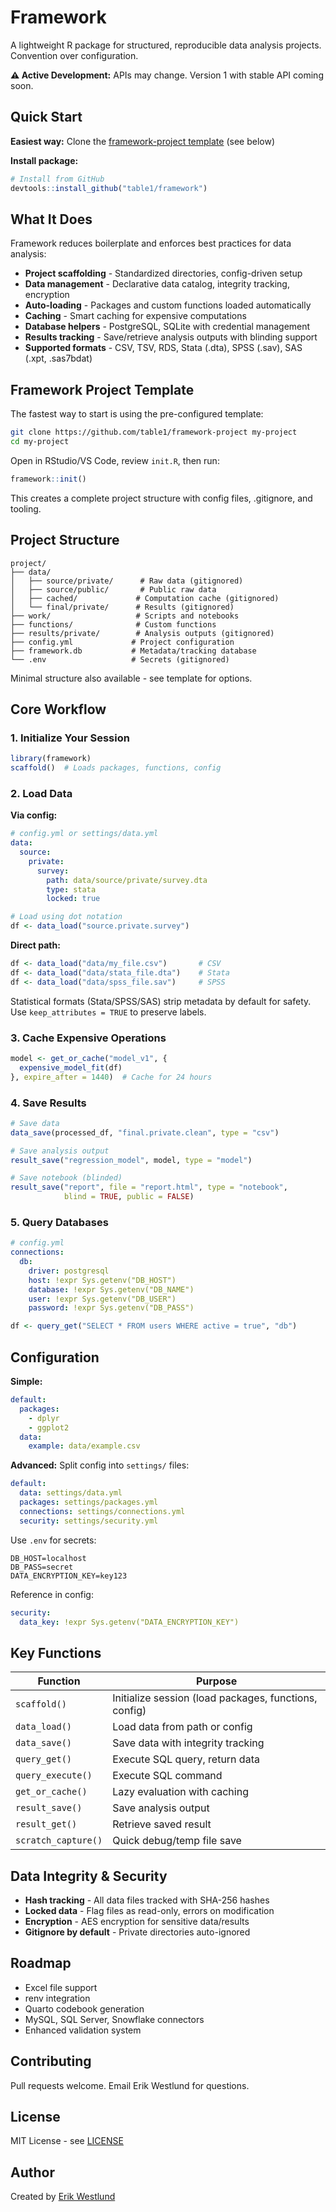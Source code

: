 # Framework

A lightweight R package for structured, reproducible data analysis projects. Convention over configuration.

**⚠️ Active Development:** APIs may change. Version 1 with stable API coming soon.

## Quick Start

**Easiest way:** Clone the [framework-project template](https://github.com/table1/framework-project) (see below)

**Install package:**
```r
# Install from GitHub
devtools::install_github("table1/framework")
```

## What It Does

Framework reduces boilerplate and enforces best practices for data analysis:

- **Project scaffolding** - Standardized directories, config-driven setup
- **Data management** - Declarative data catalog, integrity tracking, encryption
- **Auto-loading** - Packages and custom functions loaded automatically
- **Caching** - Smart caching for expensive computations
- **Database helpers** - PostgreSQL, SQLite with credential management
- **Results tracking** - Save/retrieve analysis outputs with blinding support
- **Supported formats** - CSV, TSV, RDS, Stata (.dta), SPSS (.sav), SAS (.xpt, .sas7bdat)

## Framework Project Template

The fastest way to start is using the pre-configured template:

```bash
git clone https://github.com/table1/framework-project my-project
cd my-project
```

Open in RStudio/VS Code, review `init.R`, then run:
```r
framework::init()
```

This creates a complete project structure with config files, .gitignore, and tooling.

## Project Structure

```
project/
├── data/
│   ├── source/private/      # Raw data (gitignored)
│   ├── source/public/       # Public raw data
│   ├── cached/             # Computation cache (gitignored)
│   └── final/private/      # Results (gitignored)
├── work/                   # Scripts and notebooks
├── functions/              # Custom functions
├── results/private/        # Analysis outputs (gitignored)
├── config.yml             # Project configuration
├── framework.db           # Metadata/tracking database
└── .env                   # Secrets (gitignored)
```

Minimal structure also available - see template for options.

## Core Workflow

### 1. Initialize Your Session

```r
library(framework)
scaffold()  # Loads packages, functions, config
```

### 2. Load Data

**Via config:**
```yaml
# config.yml or settings/data.yml
data:
  source:
    private:
      survey:
        path: data/source/private/survey.dta
        type: stata
        locked: true
```

```r
# Load using dot notation
df <- data_load("source.private.survey")
```

**Direct path:**
```r
df <- data_load("data/my_file.csv")       # CSV
df <- data_load("data/stata_file.dta")    # Stata
df <- data_load("data/spss_file.sav")     # SPSS
```

Statistical formats (Stata/SPSS/SAS) strip metadata by default for safety. Use `keep_attributes = TRUE` to preserve labels.

### 3. Cache Expensive Operations

```r
model <- get_or_cache("model_v1", {
  expensive_model_fit(df)
}, expire_after = 1440)  # Cache for 24 hours
```

### 4. Save Results

```r
# Save data
data_save(processed_df, "final.private.clean", type = "csv")

# Save analysis output
result_save("regression_model", model, type = "model")

# Save notebook (blinded)
result_save("report", file = "report.html", type = "notebook",
            blind = TRUE, public = FALSE)
```

### 5. Query Databases

```yaml
# config.yml
connections:
  db:
    driver: postgresql
    host: !expr Sys.getenv("DB_HOST")
    database: !expr Sys.getenv("DB_NAME")
    user: !expr Sys.getenv("DB_USER")
    password: !expr Sys.getenv("DB_PASS")
```

```r
df <- query_get("SELECT * FROM users WHERE active = true", "db")
```

## Configuration

**Simple:**
```yaml
default:
  packages:
    - dplyr
    - ggplot2
  data:
    example: data/example.csv
```

**Advanced:** Split config into `settings/` files:
```yaml
default:
  data: settings/data.yml
  packages: settings/packages.yml
  connections: settings/connections.yml
  security: settings/security.yml
```

Use `.env` for secrets:
```env
DB_HOST=localhost
DB_PASS=secret
DATA_ENCRYPTION_KEY=key123
```

Reference in config:
```yaml
security:
  data_key: !expr Sys.getenv("DATA_ENCRYPTION_KEY")
```

## Key Functions

| Function | Purpose |
|----------|---------|
| `scaffold()` | Initialize session (load packages, functions, config) |
| `data_load()` | Load data from path or config |
| `data_save()` | Save data with integrity tracking |
| `query_get()` | Execute SQL query, return data |
| `query_execute()` | Execute SQL command |
| `get_or_cache()` | Lazy evaluation with caching |
| `result_save()` | Save analysis output |
| `result_get()` | Retrieve saved result |
| `scratch_capture()` | Quick debug/temp file save |

## Data Integrity & Security

- **Hash tracking** - All data files tracked with SHA-256 hashes
- **Locked data** - Flag files as read-only, errors on modification
- **Encryption** - AES encryption for sensitive data/results
- **Gitignore by default** - Private directories auto-ignored

## Roadmap

- Excel file support
- renv integration
- Quarto codebook generation
- MySQL, SQL Server, Snowflake connectors
- Enhanced validation system

## Contributing

Pull requests welcome. Email Erik Westlund for questions.

## License

MIT License - see [LICENSE](LICENSE)

## Author

Created by [Erik Westlund](https://github.com/erikwestlund)
